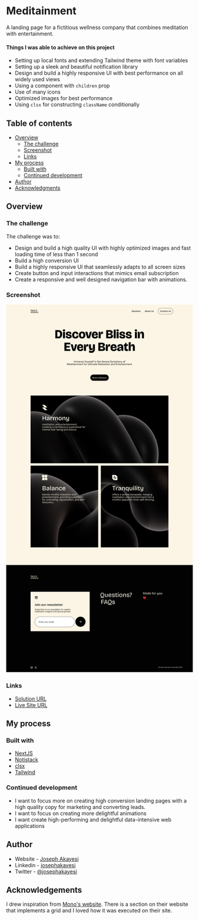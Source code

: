 # Meditainment

A landing page for a fictitious wellness company that combines meditation with entertainment.

#### Things I was able to achieve on this project

- Setting up local fonts and extending Tailwind theme with font variables
- Setting up a sleek and beautiful notification library
- Design and build a highly responsive UI with best performance on all widely used views
- Using a component with `children` prop
- Use of many icons
- Optimized images for best performance
- Using `clsx` for constructing `className` conditionally

## Table of contents

- [Overview](#overview)
  - [The challenge](#the-challenge)
  - [Screenshot](#screenshot)
  - [Links](#links)
- [My process](#my-process)
  - [Built with](#built-with)
  - [Continued development](#continued-development)
- [Author](#author)
- [Acknowledgments](#acknowledgments)

## Overview

### The challenge

The challenge was to:

- Design and build a high quality UI with highly optimized images and fast loading time of less than 1 second
- Build a high conversion UI
- Build a highly responsive UI that seamlessly adapts to all screen sizes
- Create button and input interactions that mimics email subscription
- Create a responsive and well designed navigation bar with animations.

### Screenshot

![](./public/images/meditainment-ui.jpg)

### Links

- [Solution URL](https://github.com/josephakayesi/meditainment/)
- [Live Site URL](https://meditainment.vercel.app/)

## My process

### Built with

- [NextJS](https://nextjs.org/)
- [Notistack](https://notistack.com/)
- [clsx](https://www.npmjs.com/package/clsx)
- [Tailwind](https://tailwindcss.com/)

### Continued development

- I want to focus more on creating high conversion landing pages with a high quality copy for marketing and converting leads.
- I want to focus on creating more delightful animations
- I want create high-performing and delightful data-intensive web applications

## Author

- Website - [Joseph Akayesi](https://www.josephakayesi.com)
- Linkedin - [josephakayesi](https://www.linkedin.com/in/josephakayesi/)
- Twitter - [@josephakayesi](https://www.twitter.com/josepakayesi)

## Acknowledgements

I drew inspiration from [Mono's website](https://mono.co/). There is a section on their website that implements a grid and I loved how it was executed on their site.
